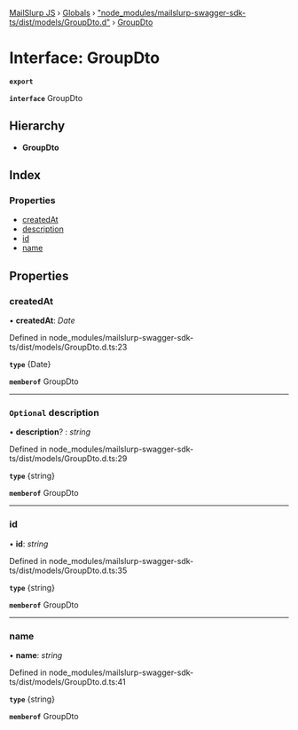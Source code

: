 [MailSlurp JS](../README.md) › [Globals](../globals.md) › ["node_modules/mailslurp-swagger-sdk-ts/dist/models/GroupDto.d"](../modules/_node_modules_mailslurp_swagger_sdk_ts_dist_models_groupdto_d_.md) › [GroupDto](_node_modules_mailslurp_swagger_sdk_ts_dist_models_groupdto_d_.groupdto.md)

# Interface: GroupDto

**`export`** 

**`interface`** GroupDto

## Hierarchy

* **GroupDto**

## Index

### Properties

* [createdAt](_node_modules_mailslurp_swagger_sdk_ts_dist_models_groupdto_d_.groupdto.md#createdat)
* [description](_node_modules_mailslurp_swagger_sdk_ts_dist_models_groupdto_d_.groupdto.md#optional-description)
* [id](_node_modules_mailslurp_swagger_sdk_ts_dist_models_groupdto_d_.groupdto.md#id)
* [name](_node_modules_mailslurp_swagger_sdk_ts_dist_models_groupdto_d_.groupdto.md#name)

## Properties

###  createdAt

• **createdAt**: *Date*

Defined in node_modules/mailslurp-swagger-sdk-ts/dist/models/GroupDto.d.ts:23

**`type`** {Date}

**`memberof`** GroupDto

___

### `Optional` description

• **description**? : *string*

Defined in node_modules/mailslurp-swagger-sdk-ts/dist/models/GroupDto.d.ts:29

**`type`** {string}

**`memberof`** GroupDto

___

###  id

• **id**: *string*

Defined in node_modules/mailslurp-swagger-sdk-ts/dist/models/GroupDto.d.ts:35

**`type`** {string}

**`memberof`** GroupDto

___

###  name

• **name**: *string*

Defined in node_modules/mailslurp-swagger-sdk-ts/dist/models/GroupDto.d.ts:41

**`type`** {string}

**`memberof`** GroupDto

